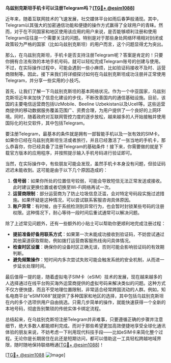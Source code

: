 **乌兹别克斯坦手机卡可以注册Telegram吗？[[TG💪+ @esim1088](https://t.me/s/esim1088)]**

近年来，随着互联网技术的飞速发展，社交媒体平台如雨后春笋般涌现。其中，Telegram以其强大的加密通信功能和便捷的操作方式赢得了全球用户的青睐。然而，对于在不同国家和地区使用该应用的用户来说，是否能够顺利注册和使用Telegram往往是一个需要关注的问题。特别是对于那些身处网络环境相对封闭或政策较为严格的国家（比如乌兹别克斯坦）的用户而言，这个问题显得尤为突出。

那么，在乌兹别克斯坦，手机卡是否支持注册Telegram呢？答案是肯定的！只要你拥有合法有效的本地手机号码，就可以轻松完成Telegram账号的创建与使用。不过，在实际操作过程中，可能会遇到一些小麻烦，比如验证码接收不及时、运营商限制等。因此，接下来我们将详细探讨如何在乌兹别克斯坦成功注册并正常使用Telegram，并分享一些实用的小技巧。

首先，让我们了解一下乌兹别克斯坦的基本网络状况。作为一个中亚国家，乌兹别克斯坦近年来加快了信息化建设的步伐，不断改善国内的通信基础设施。目前，该国的主要电信运营商包括UzMobile、Beeline Uzbekistan以及Ucell等。这些运营商提供的移动数据服务覆盖范围广、资费合理，为用户提供了一个良好的上网环境。同时，随着政府对互联网管控力度的逐步放松，越来越多的人开始接触并使用国际化的社交软件，其中包括Telegram。

要注册Telegram，最基本的条件就是拥有一部智能手机以及一张有效的SIM卡。如果你已经在乌兹别克斯坦生活或者旅行，并且已经激活了一张当地的手机卡，那么恭喜你，你已经具备了注册Telegram的基础条件！接下来，你需要做的就是下载官方版本的应用程序，并按照提示输入手机号码进行验证即可。

当然，在实际操作中，有些朋友可能会发现，虽然手机卡本身没有问题，但验证码迟迟未能收到。这可能是由于以下几个原因造成的：

1. **信号弱**：如果你所处的位置信号较弱，可能会导致短信无法正常发送或接收。此时建议更换位置或者切换至Wi-Fi网络再试一次。
2. **运营商限制**：部分运营商为了防止垃圾信息泛滥，会对特定号码段实施过滤措施。如果怀疑是这种情况，可以尝试联系客服咨询具体原因。
3. **账户异常**：有时候，由于系统检测到异常行为，也会暂时封锁某些号码的注册权限。这种情况下，耐心等待一段时间后重试通常可以解决问题。

除了上述常见问题外，还有一些额外的小贴士可以帮助你更顺利地完成注册过程：

- **提前准备好备用联系方式**：如果第一次未能成功接收到验证码，不妨尝试通过其他渠道获取帮助，例如拨打运营商客服热线询问具体情况。
- **检查时区设置**：确保你的设备时区正确无误，否则可能会影响验证码的有效期判断。
- **避免频繁操作**：短时间内多次尝试失败可能会触发系统的安全机制，从而进一步延长处理时间。

最后值得一提的是，随着虚拟电子SIM卡（eSIM）技术的发展，现在越来越多的人选择通过在线平台购买海外运营商提供的虚拟号码来解决类似的问题。这种方式不仅方便快捷，而且不受地理位置限制，非常适合经常跨国流动的人群。例如，知名电商平台“eSIM1088”就提供了多种国家和地区的选择，其中包括乌兹别克斯坦在内的多个选项供用户自由挑选。只需几步简单的操作，就能快速获得一个全新的本地号码，彻底告别繁琐的传统实体卡绑定流程。

总结起来，在乌兹别克斯坦注册Telegram并非难事，只要遵循正确的步骤并注意细节，绝大多数人都能顺利完成。而对于那些希望更加高效便捷地享受全球化通讯体验的朋友来说，不妨考虑一下利用现代科技手段——比如eSIM卡来简化整个过程。无论你是长期居住在此还是短期访问，都可以借助这一工具轻松跨越地域界限，随时随地保持联络畅通[[TG💪+ @esim1088](https://t.me/s/esim1088)]！

[[TG💪+ @esim1088](https://t.me/s/esim1088) ![Image](https://i.postimg.cc/4NQfJmqS/Snipaste-2025-05-13-00-14-12.png)]